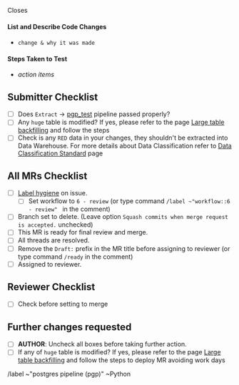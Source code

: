 Closes

#### List and Describe Code Changes <!-- focus on why the changes are being made-->

* `change & why it was made`

#### Steps Taken to Test

* _action items_

## Submitter Checklist

* [ ] Does `Extract` -> [pgp_test](https://about.gitlab.com/handbook/business-technology/data-team/platform/ci-jobs/#pgp_test) pipeline passed properly?
* [ ] Any `huge` table is modified? If yes, please refer to the page [Large table backfilling](https://about.gitlab.com/handbook/business-technology/data-team/platform/pipelines/#large-tables-backfilling) and follow the steps
* [ ] Check is any `RED` data in your changes, they shouldn't be extracted into Data Warehouse. For more details about Data Classification refer to [Data Classification Standard](https://about.gitlab.com/handbook/security/data-classification-standard.html) page

## All MRs Checklist
- [ ] [Label hygiene](https://about.gitlab.com/handbook/business-ops/data-team/how-we-work/#issue-labeling) on issue.
    - [ ] Set workflow to `6 - review` (or type command `/label ~"workflow::6 - review" ` in the comment) 
- [ ] Branch set to delete. (Leave option `Squash commits when merge request is accepted.` unchecked)
- [ ] This MR is ready for final review and merge.
- [ ] All threads are resolved.
- [ ] Remove the `Draft:` prefix in the MR title before assigning to reviewer (or type command `/ready` in the comment)
- [ ] Assigned to reviewer.

## Reviewer Checklist
- [ ]  Check before setting to merge

## Further changes requested
* [ ] **AUTHOR**: Uncheck all boxes before taking further action.
* [ ] If any of `huge` table is modified? If yes, please refer to the page [Large table backfilling](https://about.gitlab.com/handbook/business-technology/data-team/platform/pipelines/#large-tables-backfilling) and follow the steps to deploy MR avoiding work days

/label ~"postgres pipeline (pgp)" ~Python